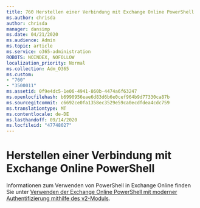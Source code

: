 ```yaml
---
title: 760 Herstellen einer Verbindung mit Exchange Online PowerShell
ms.author: chrisda
author: chrisda
manager: dansimp
ms.date: 04/21/2020
ms.audience: Admin
ms.topic: article
ms.service: o365-administration
ROBOTS: NOINDEX, NOFOLLOW
localization_priority: Normal
ms.collection: Adm_O365
ms.custom:
- "760"
- "3500011"
ms.assetid: 0f9e4dc5-1e06-4941-860b-4474a6f63247
ms.openlocfilehash: b6990956eae6d83d6b6e0cef964b9d77330ca87b
ms.sourcegitcommit: c6692ce0fa1358ec3529e59ca0ecdfdea4cdc759
ms.translationtype: MT
ms.contentlocale: de-DE
ms.lasthandoff: 09/14/2020
ms.locfileid: "47748027"
---
```

# <a name="connect-to-exchange-online-powershell"></a>Herstellen einer Verbindung mit Exchange Online PowerShell

Informationen zum Verwenden von PowerShell in Exchange Online finden Sie unter [Verwenden der Exchange Online PowerShell mit moderner Authentifizierung mithilfe des v2-Moduls](https://aka.ms/exops-docs).

